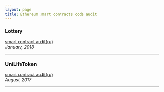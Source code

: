 ```yaml
---
layout: page
title: Ethereum smart contracts code audit
---
```


### Lottery
[smart contract audit(ru)](https://goo.gl/VbU2Ea)  
_January, 2018_

***
### UniLifeToken
[smart contract audit(ru)](https://goo.gl/L2thsj)  
_August, 2017_

* * * * 